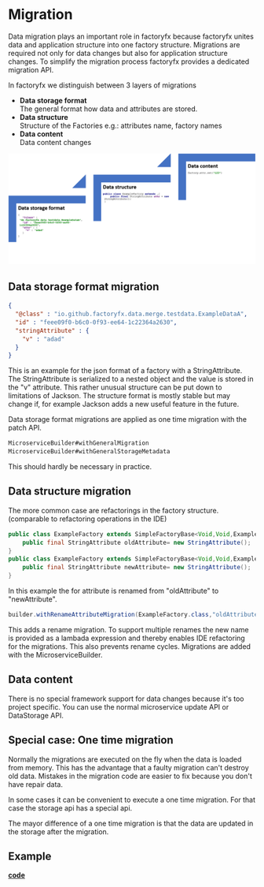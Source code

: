 # Migration
Data migration plays an important role in factoryfx because factoryfx unites data and application structure into one factory structure. Migrations are required not only for data changes but also for application structure changes. 
To simplify the migration process factoryfx provides a dedicated migration API.

In factoryfx we distinguish between 3 layers of migrations
* **Data storage format**<br> The general format how data and attributes are stored.
* **Data structure**<br> Structure of the Factories e.g.: attributes name, factory names
* **Data content**<br> Data content changes

![overview](overview.png)
## Data storage format migration
```json
{
  "@class" : "io.github.factoryfx.data.merge.testdata.ExampleDataA",
  "id" : "feee09f0-b6c0-0f93-ee64-1c22364a2630",
  "stringAttribute" : {
    "v" : "adad"
  }
}
```
This is an example for the json format of a factory with a StringAttribute.
The StringAttribute is serialized to a nested object and the value is stored in the "v" attribute. 
This rather unusual structure can be put down to limitations of Jackson.
The structure format is mostly stable but may change if, for example Jackson adds a new useful feature in the future.

Data storage format migrations are applied as one time migration with the patch API.
```java 
MicroserviceBuilder#withGeneralMigration
MicroserviceBuilder#withGeneralStorageMetadata
```
This should hardly be necessary in practice.

## Data structure migration
The more common case are refactorings in the factory structure. (comparable to refactoring operations in the IDE)
```java
public class ExampleFactory extends SimpleFactoryBase<Void,Void,ExampleFactory> {
    public final StringAttribute oldAttribute= new StringAttribute();
}
public class ExampleFactory extends SimpleFactoryBase<Void,Void,ExampleFactory> {
    public final StringAttribute newAttribute= new StringAttribute();
}
```
In this example the for attribute is renamed from "oldAttribute" to "newAttribute".

```java
builder.withRenameAttributeMigration(ExampleFactory.class,"oldAttribute",(rf)->rf.newAttribute)
```
This adds a rename migration. To support multiple renames the new name is provided as a lambada expression and thereby enables IDE refactoring for the migrations. This also prevents rename cycles.
Migrations are added with the MicroserviceBuilder.

## Data content
There is no special framework support for data changes because it's too project specific. 
You can use the normal microservice update API or DataStorage API.


## Special case: One time migration
Normally the migrations are executed on the fly when the data is loaded from memory. 
This has the advantage that a faulty migration can't destroy old data. Mistakes in the migration code are easier to fix because you don't have repair data. 

In some cases it can be convenient to execute a one time migration. For that case the storage api has a special api.

The mayor difference of a one time migration is that the data are updated in the storage after the migration. 

## Example
[**code**](https://github.com/factoryfx/factoryfx/tree/master/docu/src/main/java/io/github/factoryfx/docu/migration)